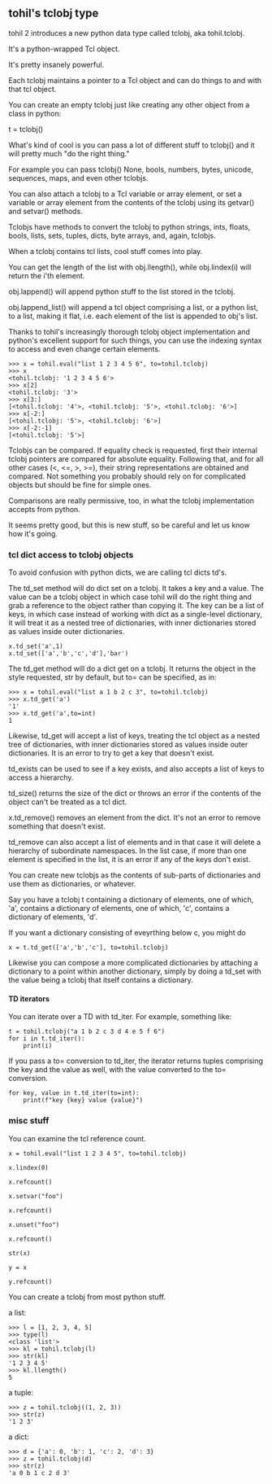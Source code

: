 
## tohil's tclobj type

tohil 2 introduces a new python data type called tclobj, aka tohil.tclobj.

It's a python-wrapped Tcl object.

It's pretty insanely powerful.

Each tclobj maintains a pointer to a Tcl object and can do things to and with that tcl object.

You can create an empty tclobj just like creating any other object from a class in python:

t = tclobj()

What's kind of cool is you can pass a lot of different stuff to tclobj() and it will pretty much "do the right thing."

For example you can pass tclobj() None, bools, numbers, bytes, unicode, sequences, maps, and even other tclobjs.

You can also attach a tclobj to a Tcl variable or array element, or set a variable or array element from the contents of the tclobj using its getvar() and setvar() methods.

Tclobjs have methods to convert the tclobj to python strings, ints, floats, bools, lists, sets, tuples, dicts, byte arrays, and, again, tclobjs.

When a tclobj contains tcl lists, cool stuff comes into play.

You can get the length of the list with obj.llength(), while obj.lindex(i) will return the i'th element.

obj.lappend() will append python stuff to the list stored in the tclobj.

obj.lappend_list() will append a tcl object comprising a list, or a python list, to a list, making it flat, i.e. each element of the list is appended to obj's list.

Thanks to tohil's increasingly thorough tclobj object implementation and python's excellent support for such things, you can use the indexing syntax to access and even change certain elements.

```
>>> x = tohil.eval("list 1 2 3 4 5 6", to=tohil.tclobj)
>>> x
<tohil.tclobj: '1 2 3 4 5 6'>
>>> x[2]
<tohil.tclobj: '3'>
>>> x[3:]
[<tohil.tclobj: '4'>, <tohil.tclobj: '5'>, <tohil.tclobj: '6'>]
>>> x[-2:]
[<tohil.tclobj: '5'>, <tohil.tclobj: '6'>]
>>> x[-2:-1]
[<tohil.tclobj: '5'>]
```


Tclobjs can be compared.  If equality check is requested, first their internal
tclobj pointers are compared for absolute equality.  Following that, and for all
other cases (<, <=, >, >=), their string representations are obtained and compared.
Not something you probably should rely on for complicated objects but should be
fine for simple ones.

Comparisons are really permissive, too, in what the tclobj implementation accepts from python.

It seems pretty good, but this is new stuff, so be careful and let us know how it's going.

### tcl dict access to tclobj objects

To avoid confusion with python dicts, we are calling tcl dicts td's.

The td_set method will do dict set on a tclobj.  It takes a key and a value.  The value can be a tclobj object in which case tohil will do the right thing and grab a reference to the object rather than copying it.  The key can be a list of keys, in which case instead of working with dict as a single-level dictionary, it will treat it as a nested tree of dictionaries, with inner dictionaries stored as values inside outer dictionaries.

```
x.td_set('a',1)
x.td_set(['a','b','c','d'],'bar')
```

The td_get method will do a dict get on a tclobj.  It returns the object in the style requested, str by default, but to= can be specified, as in:

```
>>> x = tohil.eval("list a 1 b 2 c 3", to=tohil.tclobj)
>>> x.td_get('a')
'1'
>>> x.td_get('a',to=int)
1
```

Likewise, td_get will accept a list of keys, treating the tcl object as a nested tree of dictionaries, with inner dictionaries stored as values inside outer dictionaries.  It is an error to try to get a key that doesn't exist.

td_exists can be used to see if a key exists, and also accepts a list of keys to access a hierarchy.

td_size() returns the size of the dict or throws an error if the contents of the object can't be treated as a tcl dict.

x.td_remove() removes an element from the dict.  It's not an error to remove something that doesn't exist.

td_remove can also accept a list of elements and in that case it will delete a hierarchy of subordinate namespaces.  In the list case, if more than one element is specified in the list, it is an error if any of the keys don't exist.

You can create new tclobjs as the contents of sub-parts of dictionaries and use them as dictionaries, or whatever.

Say you have a tclobj t containing a dictionary of elements, one of which, 'a', contains a dictionary of elements, one of which, 'c', contains a dictionary of elements, 'd'.

If you want a dictionary consisting of eveyrthing below c, you might do

```
x = t.td_get(['a','b','c'], to=tohil.tclobj)
```

Likewise you can compose a more complicated dictionaries by attaching a dictionary to a point within another dictionary, simply by doing a td_set with the value being a tclobj that itself contains a dictionary.

#### TD iterators

You can iterate over a TD with td_iter. For example, something like:

```
t = tohil.tclobj("a 1 b 2 c 3 d 4 e 5 f 6")
for i in t.td_iter():
    print(i)
```

If you pass a to= conversion to td_iter, the iterator returns tuples comprising the key and the value as well, with the value converted to the to= conversion.

```
for key, value in t.td_iter(to=int):
    print(f"key {key} value {value}")
```

### misc stuff

You can examine the tcl reference count.

```
x = tohil.eval("list 1 2 3 4 5", to=tohil.tclobj)

x.lindex(0)

x.refcount()

x.setvar("foo")

x.refcount()

x.unset("foo")

x.refcount()

str(x)

y = x

y.refcount()
```

You can create a tclobj from most python stuff.

a list:

```
>>> l = [1, 2, 3, 4, 5]
>>> type(l)
<class 'list'>
>>> kl = tohil.tclobj(l)
>>> str(kl)
'1 2 3 4 5'
>>> kl.llength()
5
```

a tuple:

```
>>> z = tohil.tclobj((1, 2, 3))
>>> str(z)
'1 2 3'
```

a dict:

```
>>> d = {'a': 0, 'b': 1, 'c': 2, 'd': 3}
>>> z = tohil.tclobj(d)
>>> str(z)
'a 0 b 1 c 2 d 3'
```



